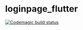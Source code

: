 # loginpage_flutter


[![Codemagic build status](https://api.codemagic.io/apps/668f89106a9db17387b458f0/668f89106a9db17387b458ef/status_badge.svg)](https://codemagic.io/app/668f89106a9db17387b458f0/668f89106a9db17387b458ef/latest_build)
